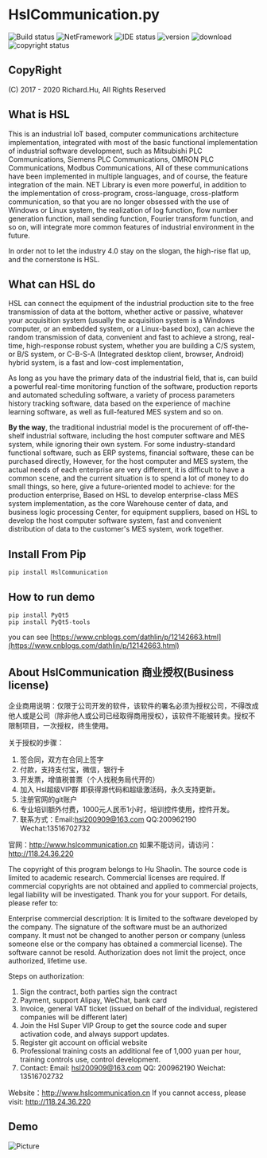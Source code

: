 # HslCommunication.py
![Build status](https://img.shields.io/badge/Build-Success-green.svg) ![NetFramework](https://img.shields.io/badge/python-3.6-orange.svg) ![IDE status](https://img.shields.io/badge/Visual%20Studio-Code-red.svg) ![version](https://img.shields.io/pypi/v/HslCommunication) ![download](https://img.shields.io/pypi/dm/HslCommunication) ![copyright status](https://img.shields.io/badge/CopyRight-Richard.Hu-brightgreen.svg)

## CopyRight
(C) 2017 - 2020 Richard.Hu, All Rights Reserved

## What is HSL
This is an industrial IoT based, computer communications architecture implementation, integrated with most of the basic functional implementation of industrial software development, 
such as Mitsubishi PLC Communications, Siemens PLC Communications, OMRON PLC Communications, Modbus Communications,
All of these communications have been implemented in multiple languages, and of course, the feature integration of the main. NET Library is even more powerful, 
in addition to the implementation of cross-program, cross-language, cross-platform communication, so that you are no longer obsessed with the use of Windows or Linux system, 
the realization of log function, flow number generation function, mail sending function, Fourier transform function, and so on, 
will integrate more common features of industrial environment in the future.

In order not to let the industry 4.0 stay on the slogan, the high-rise flat up, and the cornerstone is HSL.

## What can HSL do
HSL can connect the equipment of the industrial production site to the free transmission of data at the bottom, whether active or passive, 
whatever your acquisition system (usually the acquisition system is a Windows computer, or an embedded system, or a Linux-based box),
can achieve the random transmission of data, convenient and fast to achieve a strong, real-time, high-response robust system, whether you are building a C/S system, 
or B/S system, or C-B-S-A (Integrated desktop client, browser, Android) hybrid system, is a fast and low-cost implementation,

As long as you have the primary data of the industrial field, that is, can build a powerful real-time monitoring function of the software,
production reports and automated scheduling software, a variety of process parameters history tracking software, data based on the experience of machine learning software, 
as well as full-featured MES system and so on. 

**By the way**, the traditional industrial model is the procurement of off-the-shelf industrial software, 
including the host computer software and MES system, while ignoring their own system.
For some industry-standard functional software, such as ERP systems, financial software, these can be purchased directly,
However, for the host computer and MES system, the actual needs of each enterprise are very different, it is difficult to have a common scene, 
and the current situation is to spend a lot of money to do small things, so here, give a future-oriented model to achieve: for the production enterprise, 
Based on HSL to develop enterprise-class MES system implementation, as the core Warehouse center of data, and business logic processing Center, 
for equipment suppliers, based on HSL to develop the host computer software system, fast and convenient distribution of data to the customer's MES system, work together.

## Install From Pip
```
pip install HslCommunication
```

## How to run demo
```
pip install PyQt5
pip install PyQt5-tools
```
you can see [https://www.cnblogs.com/dathlin/p/12142663.html](https://www.cnblogs.com/dathlin/p/12142663.html)

## About HslCommunication 商业授权(Business license)

企业商用说明：仅限于公司开发的软件，该软件的署名必须为授权公司，不得改成他人或是公司（除非他人或公司已经取得商用授权），该软件不能被转卖。授权不限制项目，一次授权，终生使用。

关于授权的步骤：
1. 签合同，双方在合同上签字
2. 付款，支持支付宝，微信，银行卡
3. 开发票，增值税普票（个人找税务局代开的）
4. 加入 Hsl超级VIP群 即获得源代码和超级激活码，永久支持更新。
5. 注册官网的git账户
6. 专业培训额外付费，1000元人民币1小时，培训控件使用，控件开发。
7. 联系方式：Email:hsl200909@163.com   QQ:200962190   Wechat:13516702732

官网：http://www.hslcommunication.cn  如果不能访问，请访问：http://118.24.36.220


The copyright of this program belongs to Hu Shaolin. The source code is limited to academic research. Commercial licenses are required. 
If commercial copyrights are not obtained and applied to commercial projects, legal liability will be investigated. Thank you for your support. For details, please refer to:

Enterprise commercial description: It is limited to the software developed by the company. The signature of the software must be an authorized company. 
It must not be changed to another person or company (unless someone else or the company has obtained a commercial license). The software cannot be resold. 
Authorization does not limit the project, once authorized, lifetime use.

Steps on authorization:
1. Sign the contract, both parties sign the contract
2. Payment, support Alipay, WeChat, bank card
3. Invoice, general VAT ticket (issued on behalf of the individual, registered companies will be different later)
4. Join the Hsl Super VIP Group to get the source code and super activation code, and always support updates.
5. Register git account on official website
6. Professional training costs an additional fee of 1,000 yuan per hour, training controls use, control development.
7. Contact: Email: hsl200909@163.com QQ: 200962190 Weichat: 13516702732
	
Website：http://www.hslcommunication.cn  If you cannot access, please visit: http://118.24.36.220

## Demo
![Picture](https://raw.githubusercontent.com/dathlin/HslCommunication/master/imgs/python_demo.png)